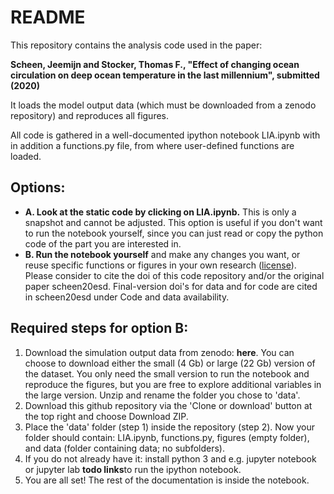 # README

This repository contains the analysis code used in the paper:

**Scheen, Jeemijn and Stocker, Thomas F., "Effect of changing ocean circulation on deep ocean temperature in the last millennium", submitted (2020)**

It loads the model output data (which must be downloaded from a zenodo repository) and reproduces all figures.

All code is gathered in a well-documented ipython notebook LIA.ipynb with in addition a functions.py file, from where user-defined functions are loaded.

## Options:
- **A. Look at the static code by clicking on LIA.ipynb.** This is only a snapshot and cannot be adjusted. This option is useful if you don't want to run the notebook yourself, since you can just read or copy the python code of the part you are interested in.
- **B. Run the notebook yourself** and make any changes you want, or reuse specific functions or figures in your own research ([license](https://github.com/jeemijn/LIA/blob/master/LICENSE)). Please consider to cite the doi of this code repository and/or the original paper scheen20esd. Final-version doi's for data and for code are cited in scheen20esd under Code and data availability.

## Required steps for option B:
1. Download the simulation output data from zenodo: **here**. You can choose to download either the small (4 Gb) or large (22 Gb) version of the dataset. You only need the small version to run the notebook and reproduce the figures, but you are free to explore additional variables in the large version. Unzip and rename the folder you chose to 'data'.
2. Download this github repository via the 'Clone or download' button at the top right and choose Download ZIP. 
3. Place the 'data' folder (step 1) inside the repository (step 2). Now your folder should contain: LIA.ipynb, functions.py, figures (empty folder), and data (folder containing data; no subfolders).
4. If you do not already have it: install python 3 and e.g. jupyter notebook or jupyter lab **todo links**to run the ipython notebook. 
5. You are all set! The rest of the documentation is inside the notebook. 
